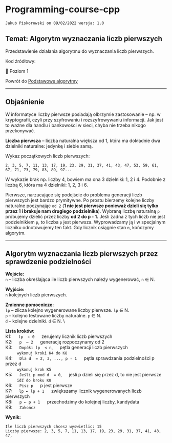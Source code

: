 # Programming-course-cpp

`Jakub Piskorowski on 09/02/2022 wersja: 1.0`

## Temat: Algorytm wyznaczania liczb pierwszych

Przedstawienie działania algorytmu do wyznaczania liczb pierwszych.

Kod źródłowy:

&#x1F4D2; Poziom 1

Powrót do [Podstawowe algorytmy](/2-algorytmika/2-2-podstawowe-algorytmy/README.md)

---

## Objaśnienie

W informatyce liczby pierwsze posiadają olbrzymie zastosowanie – np. w kryptografii, czyli przy szyfrowaniu i rozszyfrowywaniu informacji. Jak jest to ważne dla handlu i bankowości w sieci, chyba nie trzeba nikogo przekonywać.

**Liczba pierwsza** – liczba naturalna większa od 1, która ma dokładnie dwa dzielniki naturalne: jedynkę i siebie samą.

Wykaz początkowych liczb pierwszych:

```text
2, 3, 5, 7, 11, 13, 17, 19, 23, 29, 31, 37, 41, 43, 47, 53, 59, 61, 67, 71, 73, 79, 83, 89, 97...
```

W wykazie brak np. liczby 4, bowiem ma ona 3 dzielniki: 1, 2 i 4. Podobnie z liczbą 6, która ma 4 dzielniki: 1, 2, 3 i 6.

Pierwsze, narzucające się podejście do problemu generacji liczb pierwszych jest bardzo prymitywne. Po prostu bierzemy kolejne liczby naturalne poczynając `od 2` (**1 nie jest pierwsze ponieważ dzieli się tylko przez 1 i brakuje nam drugiego podzielnika**). Wybraną liczbę naturalną `p` próbujemy dzielić przez liczby **od 2 do p - 1.** Jeśli żadna z tych liczb nie jest podzielnikiem `p`, to liczba `p` jest pierwsza. Wyprowadzamy ją i w specjalnym liczniku odnotowujemy ten fakt. Gdy licznik osiągnie stan `n`, kończymy algorytm.

---

## Algorytm wyznaczania liczb pierwszych przez sprawdzenie podzielności

**Wejście:** \
`n` – liczba określająca ile liczb pierwszych należy wygenerować, `n` ∈ N.

**Wyjście:** \
`n`  kolejnych liczb pierwszych.

**Zmienne pomocnicze:** \
`lp` – zlicza kolejno wygenerowane liczby pierwsze. `lp` ∈ N. \
`p` – kolejno testowane liczby naturalne. `p` ∈ N. \
`d` – kolejne dzielniki. `d` ∈ N. \

**Lista kroków:** \
K1: &emsp; `lp  ← 0` &emsp; zerujemy licznik liczb pierwszych \
K2: &emsp; `p  ← 2` &emsp; generację rozpoczynamy od 2 \
K3: &emsp; `Dopóki lp  < n`, &emsp; pętla generacji liczb pierwszych \
&emsp; &emsp; `wykonuj kroki K4 do K8` \
K4: &emsp; `Dla d  = 2, 3, ..., p - 1` &emsp; pętla sprawdzania podzielności p przez d \
&emsp; &emsp; `wykonuj krok K5` \
K5: &emsp; `Jeśli p mod d  = 0`, &emsp; jeśli p dzieli się przez d, to nie jest pierwsze \
&emsp; &emsp; `idź do kroku K8` \
K6: &emsp; `Pisz p` &emsp; p jest pierwsze \
K7: &emsp; `lp ← lp + 1` &emsp; zwiększamy licznik wygenerowanych liczb pierwszych \
K8: &emsp; `p ← p + 1` &emsp; przechodzimy do kolejnej liczby, kandydata \
K9: &emsp; `Zakończ`

**Wynik:**

``` text
Ile liczb pierwszych chcesz wyswietlic: 15
Liczby pierwsze: 2, 3, 5, 7, 11, 13, 17, 19, 23, 29, 31, 37, 41, 43, 47, 
```


